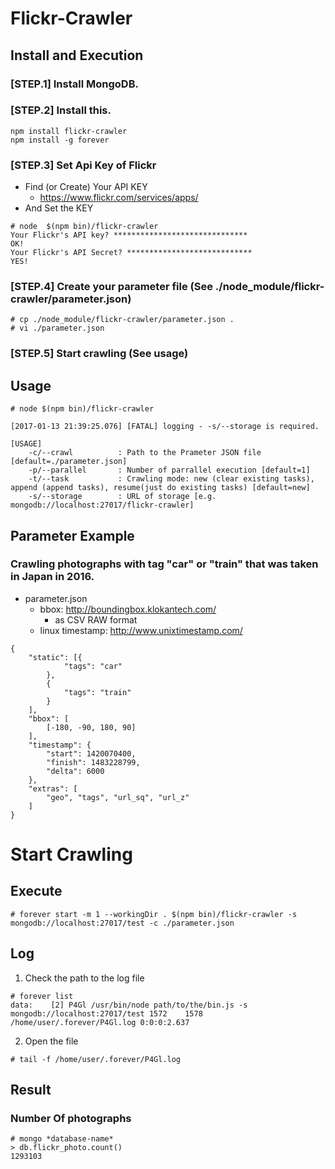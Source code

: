 # Flickr-Crawler

## Install and Execution
### [STEP.1] Install MongoDB.

### [STEP.2] Install this.

```
npm install flickr-crawler
npm install -g forever
```

### [STEP.3] Set Api Key of Flickr
* Find (or Create) Your API KEY
  * https://www.flickr.com/services/apps/
* And Set the KEY
```
# node  $(npm bin)/flickr-crawler
Your Flickr's API key? ******************************
OK!
Your Flickr's API Secret? ****************************
YES!
```

### [STEP.4] Create your parameter file (See ./node_module/flickr-crawler/parameter.json)
```
# cp ./node_module/flickr-crawler/parameter.json .
# vi ./parameter.json
```

### [STEP.5] Start crawling (See usage)

## Usage
```
# node $(npm bin)/flickr-crawler
```

```
[2017-01-13 21:39:25.076] [FATAL] logging - -s/--storage is required.

[USAGE]
    -c/--crawl          : Path to the Prameter JSON file [default=./parameter.json]
    -p/--parallel       : Number of parrallel execution [default=1]
    -t/--task           : Crawling mode: new (clear existing tasks), append (append tasks), resume(just do existing tasks) [default=new]
    -s/--storage        : URL of storage [e.g. mongodb://localhost:27017/flickr-crawler]
```

## Parameter Example

### Crawling photographs with tag "car" or "train" that was taken in Japan in 2016.
* parameter.json
  * bbox: http://boundingbox.klokantech.com/
    * as CSV RAW format
  * linux timestamp: http://www.unixtimestamp.com/
```
{
    "static": [{
            "tags": "car"
        },
        {
            "tags": "train"
        }
    ],
    "bbox": [
        [-180, -90, 180, 90]
    ],
    "timestamp": {
        "start": 1420070400,
        "finish": 1483228799,
        "delta": 6000
    },
    "extras": [
        "geo", "tags", "url_sq", "url_z"
    ]
}
```

# Start Crawling
## Execute
```
# forever start -m 1 --workingDir . $(npm bin)/flickr-crawler -s mongodb://localhost:27017/test -c ./parameter.json
```

## Log
1. Check the path to the log file
```
# forever list
data:    [2] P4Gl /usr/bin/node path/to/the/bin.js -s mongodb://localhost:27017/test 1572    1578 /home/user/.forever/P4Gl.log 0:0:0:2.637
```
2. Open the file
```
# tail -f /home/user/.forever/P4Gl.log
```

## Result
### Number Of photographs
```
# mongo *database-name*
> db.flickr_photo.count()
1293103
```
